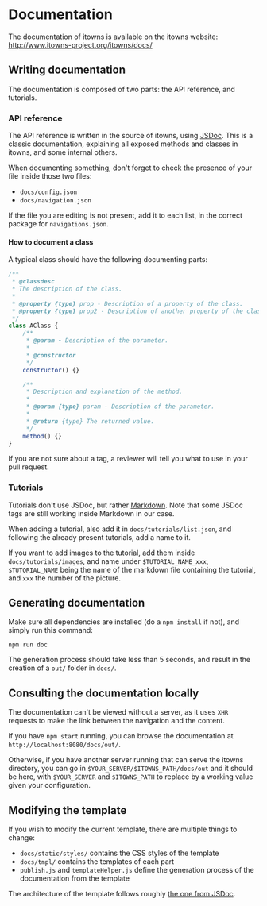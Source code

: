 # Documentation

The documentation of itowns is available on the itowns website:
http://www.itowns-project.org/itowns/docs/

## Writing documentation

The documentation is composed of two parts: the API reference, and
tutorials.

### API reference

The API reference is written in the source of itowns, using
[JSDoc](http://usejsdoc.org/). This is a classic documentation, explaining all
exposed methods and classes in itowns, and some internal others.

When documenting something, don't forget to check the presence of your file
inside those two files:

- `docs/config.json`
- `docs/navigation.json`

If the file you are editing is not present, add it to each list, in the correct
package for `navigations.json`.

#### How to document a class

A typical class should have the following documenting parts:

```js
/**
 * @classdesc
 * The description of the class.
 *
 * @property {type} prop - Description of a property of the class.
 * @property {type} prop2 - Description of another property of the class.
 */
class AClass {
    /**
     * @param - Description of the parameter.
     *
     * @constructor
     */
    constructor() {}

    /**
     * Description and explanation of the method.
     *
     * @param {type} param - Description of the parameter.
     *
     * @return {type} The returned value.
     */
    method() {}
}
```

If you are not sure about a tag, a reviewer will tell you what to use in your
pull request.

### Tutorials

Tutorials don't use JSDoc, but rather
[Markdown](https://daringfireball.net/projects/markdown/). Note that some JSDoc
tags are still working inside Markdown in our case.

When adding a tutorial, also add it in `docs/tutorials/list.json`, and following
the already present tutorials, add a name to it.

If you want to add images to the tutorial, add them inside
`docs/tutorials/images`, and name under `$TUTORIAL_NAME_xxx`, `$TUTORIAL_NAME`
being the name of the markdown file containing the tutorial, and `xxx` the
number of the picture.

## Generating documentation

Make sure all dependencies are installed (do a `npm install` if not), and simply
run this command:

```
npm run doc
```

The generation process should take less than 5 seconds, and result in the
creation of a `out/` folder in `docs/`.

## Consulting the documentation locally

The documentation can't be viewed without a server, as it uses `XHR` requests to
make the link between the navigation and the content.

If you have `npm start`
running, you can browse the documentation at `http://localhost:8080/docs/out/`.

Otherwise, if you have another server running that can serve the itowns
directory, you can go in `$YOUR_SERVER/$ITOWNS_PATH/docs/out` and it should be
here, with `$YOUR_SERVER` and `$ITOWNS_PATH` to replace by a working value given
your configuration.

## Modifying the template

If you wish to modify the current template, there are multiple things to change:

- `docs/static/styles/` contains the CSS styles of the template
- `docs/tmpl/` contains the templates of each part
- `publish.js` and `templateHelper.js` define the generation process of the
  documentation from the template

The architecture of the template follows roughly [the one from
JSDoc](https://github.com/jsdoc3/jsdoc/tree/master/templates/default).
